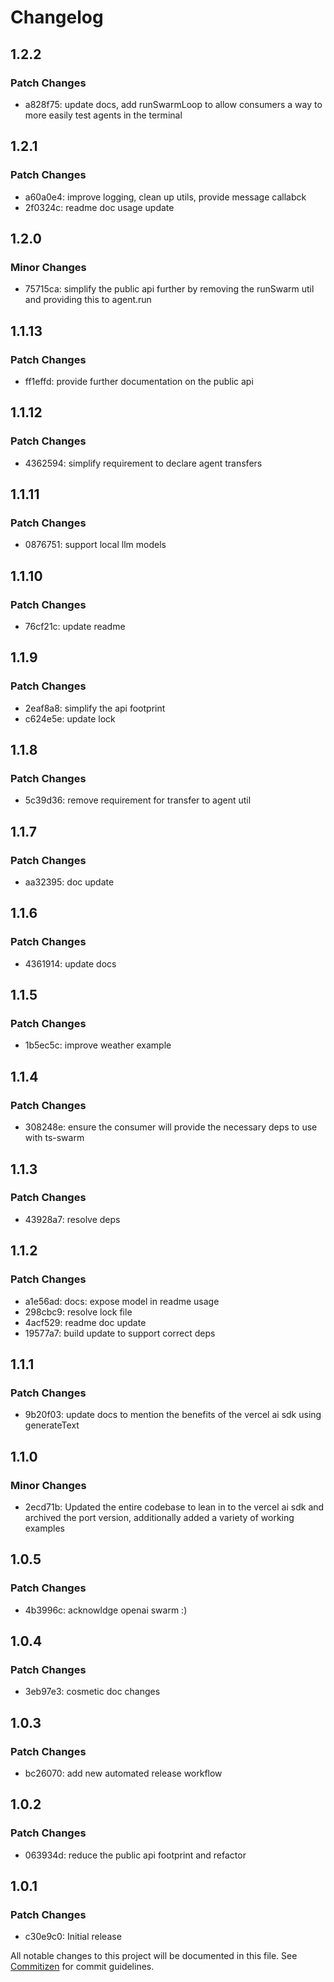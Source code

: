 # Changelog

## 1.2.2

### Patch Changes

- a828f75: update docs, add runSwarmLoop to allow consumers a way to more easily test agents in the terminal

## 1.2.1

### Patch Changes

- a60a0e4: improve logging, clean up utils, provide message callabck
- 2f0324c: readme doc usage update

## 1.2.0

### Minor Changes

- 75715ca: simplify the public api further by removing the runSwarm util and providing this to agent.run

## 1.1.13

### Patch Changes

- ff1effd: provide further documentation on the public api

## 1.1.12

### Patch Changes

- 4362594: simplify requirement to declare agent transfers

## 1.1.11

### Patch Changes

- 0876751: support local llm models

## 1.1.10

### Patch Changes

- 76cf21c: update readme

## 1.1.9

### Patch Changes

- 2eaf8a8: simplify the api footprint
- c624e5e: update lock

## 1.1.8

### Patch Changes

- 5c39d36: remove requirement for transfer to agent util

## 1.1.7

### Patch Changes

- aa32395: doc update

## 1.1.6

### Patch Changes

- 4361914: update docs

## 1.1.5

### Patch Changes

- 1b5ec5c: improve weather example

## 1.1.4

### Patch Changes

- 308248e: ensure the consumer will provide the necessary deps to use with ts-swarm

## 1.1.3

### Patch Changes

- 43928a7: resolve deps

## 1.1.2

### Patch Changes

- a1e56ad: docs: expose model in readme usage
- 298cbc9: resolve lock file
- 4acf529: readme doc update
- 19577a7: build update to support correct deps

## 1.1.1

### Patch Changes

- 9b20f03: update docs to mention the benefits of the vercel ai sdk using generateText

## 1.1.0

### Minor Changes

- 2ecd71b: Updated the entire codebase to lean in to the vercel ai sdk and archived the port version, additionally added a variety of working examples

## 1.0.5

### Patch Changes

- 4b3996c: acknowldge openai swarm :)

## 1.0.4

### Patch Changes

- 3eb97e3: cosmetic doc changes

## 1.0.3

### Patch Changes

- bc26070: add new automated release workflow

## 1.0.2

### Patch Changes

- 063934d: reduce the public api footprint and refactor

## 1.0.1

### Patch Changes

- c30e9c0: Initial release

All notable changes to this project will be documented in this file. See [Commitizen](https://commitizen-tools.github.io/commitizen/) for commit guidelines.
